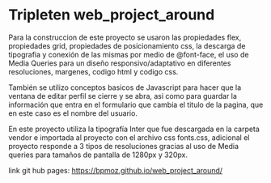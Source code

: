 # Tripleten web_project_around

Para la construccion de este proyecto se usaron las propiedades flex, propiedades grid, propiedades de posicionamiento css, la descarga de tipografia y conexión de las mismas por medio de @font-face, el uso de Media Queries para un diseño responsivo/adaptativo en diferentes resoluciones, margenes, codigo html y codigo css.

También se utilizo conceptos basicos de Javascript para hacer que la ventana de editar perfil se cierre y se abra, asi como para guardar la información que entra en el formulario que cambia el titulo de la pagina, que en este caso es el nombre del usuario.

En este proyecto utiliza la tipografía Inter que fue descargada en la carpeta vendor e importada al proyecto con el archivo css fonts.css, adicional el proyecto responde a 3 tipos de resoluciones gracias al uso de Media queries para tamaños de pantalla de 1280px y 320px.

link git hub pages: https://bpmoz.github.io/web_project_around/
